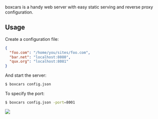 boxcars is a handy web server with easy static serving and reverse proxy configuration.

## Usage

Create a configuration file:

```json
{
  "foo.com": "/home/you/sites/foo.com",
  "bar.net": "localhost:8080",
  "qux.org": "localhost:8081"
}
```

And start the server:

```bash
$ boxcars config.json
```

To specify the port:

```bash
$ boxcars config.json -port=8001
```

![](http://i.cloudup.com/rH_0UwNYg1.jpg)
